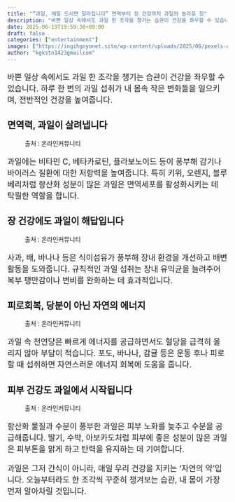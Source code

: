 ```yaml
---
title: "“과일, 매일 드시면 달라집니다” 면역부터 장 건강까지 과일의 놀라운 힘"
description: "바쁜 일상 속에서도 과일 한 조각을 챙기는 습관이 건강을 좌우할 수 있습니다. 하루 한 번의 과일 섭취가 내 몸속 작은 변화들을 일으키며, 전반적인 건강을 높여줍니다."
date: 2025-06-19T19:59:30+09:00
draft: false
categories: ["entertainment"]
images: ["https://ingihgoyonet.site/wp-content/uploads/2025/06/pexels-asphotograpy-867349-1024x683.jpg", "https://ingihgoyonet.site/wp-content/uploads/2025/06/pexels-jsalamanca-61127-1024x683.jpg", "https://ingihgoyonet.site/wp-content/uploads/2025/06/pexels-pixabay-327098-1-1024x823.jpg", "https://ingihgoyonet.site/wp-content/uploads/2025/06/pexels-elaine-bernadine-castro-1263177-2403850-1-1024x768.jpg"]
author: "kgkstn1423gmailcom"
---
```


<p style="font-size:18px">바쁜 일상 속에서도 과일 한 조각을 챙기는 습관이 건강을 좌우할 수 있습니다. 하루 한 번의 과일 섭취가 내 몸속 작은 변화들을 일으키며, 전반적인 건강을 높여줍니다.</p> <h2 >면역력, 과일이 살려냅니다</h2> <figure ><img src="https://ingihgoyonet.site/wp-content/uploads/2025/06/pexels-asphotograpy-867349-1024x683.jpg" alt="" style="aspect-ratio:16/9;object-fit:cover"/><figcaption >출처 : 온라인커뮤니티</figcaption></figure> <p style="font-size:18px">과일에는 비타민 C, 베타카로틴, 플라보노이드 등이 풍부해 감기나 바이러스 질환에 대한 저항력을 높여줍니다. 특히 키위, 오렌지, 블루베리처럼 항산화 성분이 많은 과일은 면역세포를 활성화시키는 데 탁월한 역할을 합니다.</p> <h2 >장 건강에도 과일이 해답입니다</h2> <figure ><img src="https://ingihgoyonet.site/wp-content/uploads/2025/06/pexels-jsalamanca-61127-1024x683.jpg" alt="" style="aspect-ratio:16/9;object-fit:cover"/><figcaption >출처 : 온라인커뮤니티</figcaption></figure> <p style="font-size:18px">사과, 배, 바나나 등은 식이섬유가 풍부해 장내 환경을 개선하고 배변 활동을 도와줍니다. 규칙적인 과일 섭취는 장내 유익균을 늘려주어 복부 팽만감이나 변비를 완화하는 데 효과적입니다.</p> <h2 >피로회복, 당분이 아닌 자연의 에너지</h2> <figure ><img src="https://ingihgoyonet.site/wp-content/uploads/2025/06/pexels-pixabay-327098-1-1024x823.jpg" alt="" style="aspect-ratio:16/9;object-fit:cover"/><figcaption >출처 : 온라인커뮤니티</figcaption></figure> <p style="font-size:18px">과일 속 천연당은 빠르게 에너지를 공급하면서도 혈당을 급격히 올리지 않아 부담이 적습니다. 포도, 바나나, 감귤 등은 운동 후나 피로할 때 섭취하면 자연스러운 에너지 회복에 도움을 줍니다.</p> <h2 >피부 건강도 과일에서 시작됩니다</h2> <figure ><img src="https://ingihgoyonet.site/wp-content/uploads/2025/06/pexels-elaine-bernadine-castro-1263177-2403850-1-1024x768.jpg" alt="" style="aspect-ratio:16/9;object-fit:cover"/><figcaption >출처 : 온라인커뮤니티</figcaption></figure> <p style="font-size:18px">항산화 물질과 수분이 풍부한 과일은 피부 노화를 늦추고 수분을 공급해줍니다. 딸기, 수박, 아보카도처럼 피부에 좋은 성분이 많은 과일은 피부톤을 맑게 하고 탄력을 유지하는 데 기여합니다.</p> <p style="font-size:18px">과일은 그저 간식이 아니라, 매일 우리 건강을 지키는 ‘자연의 약’입니다. 오늘부터라도 한 조각씩 꾸준히 챙겨보는 습관, 내 몸이 가장 먼저 알아차릴 것입니다.</p>